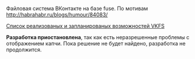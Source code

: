 Файловая система ВКонтакте на базе fuse.
По мотивам http://habrahabr.ru/blogs/humour/84083/

[Список реализованых и запланированых возможностей VKFS](Features.md)

**Разработка приостановлена**, так как есть неразрешенные проблемы с отображением капчи. Пока решение не будет найдено, разработка не продолжится.